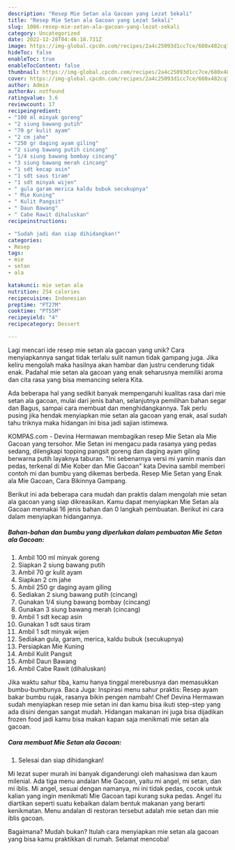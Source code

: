 ```yaml
---
description: "Resep Mie Setan ala Gacoan yang Lezat Sekali"
title: "Resep Mie Setan ala Gacoan yang Lezat Sekali"
slug: 1086-resep-mie-setan-ala-gacoan-yang-lezat-sekali
category: Uncategorized
date: 2022-12-28T04:46:18.731Z
image: https://img-global.cpcdn.com/recipes/2a4c25093d1cc7ce/680x482cq70/mie-setan-ala-gacoan-foto-resep-utama.jpg
hideToc: false
enableToc: true
enableTocContent: false
thumbnail: https://img-global.cpcdn.com/recipes/2a4c25093d1cc7ce/680x482cq70/mie-setan-ala-gacoan-foto-resep-utama.jpg
cover: https://img-global.cpcdn.com/recipes/2a4c25093d1cc7ce/680x482cq70/mie-setan-ala-gacoan-foto-resep-utama.jpg
author: Admin
authorAv: notfound
ratingvalue: 3.6
reviewcount: 17
recipeingredient:
- "100 ml minyak goreng"
- "2 siung bawang putih"
- "70 gr kulit ayam"
- "2 cm jahe"
- "250 gr daging ayam giling"
- "2 siung bawang putih cincang"
- "1/4 siung bawang bombay cincang"
- "3 siung bawang merah cincang"
- "1 sdt kecap asin"
- "1 sdt saus tiram"
- "1 sdt minyak wijen"
- " gula garam merica kaldu bubuk secukupnya"
- " Mie Kuning"
- " Kulit Pangsit"
- " Daun Bawang"
- " Cabe Rawit dihaluskan"
recipeinstructions:

- "Sudah jadi dan siap dihidangkan!"
categories:
- Resep
tags:
- mie
- setan
- ala

katakunci: mie setan ala 
nutrition: 254 calories
recipecuisine: Indonesian
preptime: "PT27M"
cooktime: "PT55M"
recipeyield: "4"
recipecategory: Dessert

---
```





Lagi mencari ide resep mie setan ala gacoan yang unik? Cara menyiapkannya sangat tidak terlalu sulit namun tidak gampang juga. Jika keliru mengolah maka hasilnya akan hambar dan justru cenderung tidak enak. Padahal mie setan ala gacoan yang enak seharusnya memiliki aroma dan cita rasa yang bisa memancing selera Kita.





Ada beberapa hal yang sedikit banyak mempengaruhi kualitas rasa dari mie setan ala gacoan, mulai dari jenis bahan, selanjutnya pemilihan bahan segar dan Bagus, sampai cara membuat dan menghidangkannya. Tak perlu pusing jika hendak menyiapkan mie setan ala gacoan yang enak,      asal sudah tahu triknya maka hidangan ini bisa jadi sajian istimewa.














KOMPAS.com - Devina Hermawan membagikan resep Mie Setan ala Mie Gacoan yang tersohor. Mie Setan ini mengacu pada rasanya yang pedas sedang, dilengkapi topping pangsit goreng dan daging ayam giling berwarna putih layaknya taburan. &#34;Ini sebenarnya versi mi yamin manis dan pedas, terkenal di Mie Kober dan Mie Gacoan&#34; kata Devina sambil memberi contoh mi dan bumbu yang dikemas berbeda. Resep Mie Setan yang Enak ala Mie Gacoan, Cara Bikinnya Gampang.






Berikut ini ada beberapa cara mudah dan praktis dalam mengolah mie setan ala gacoan yang siap dikreasikan. Kamu dapat menyiapkan Mie Setan ala Gacoan memakai 16 jenis bahan dan 0 langkah pembuatan. Berikut ini cara dalam menyiapkan hidangannya.

<!--inarticleads1-->

##### Bahan-bahan dan bumbu yang diperlukan dalam pembuatan Mie Setan ala Gacoan:

1. Ambil 100 ml minyak goreng
1. Siapkan 2 siung bawang putih
1. Ambil 70 gr kulit ayam
1. Siapkan 2 cm jahe
1. Ambil 250 gr daging ayam giling
1. Sediakan 2 siung bawang putih (cincang)
1. Gunakan 1/4 siung bawang bombay (cincang)
1. Gunakan 3 siung bawang merah (cincang)
1. Ambil 1 sdt kecap asin
1. Gunakan 1 sdt saus tiram
1. Ambil 1 sdt minyak wijen
1. Sediakan  gula, garam, merica, kaldu bubuk (secukupnya)
1. Persiapkan  Mie Kuning
1. Ambil  Kulit Pangsit
1. Ambil  Daun Bawang
1. Ambil  Cabe Rawit (dihaluskan)


Jika waktu sahur tiba, kamu hanya tinggal merebusnya dan memasukkan bumbu-bumbunya. Baca Juga: Inspirasi menu sahur praktis: Resep ayam bakar bumbu rujak, rasanya bikin pengen nambah! Chef Devina Hermawan sudah menyiapkan resep mie setan ini dan kamu bisa ikuti step-step yang ada disini dengan sangat mudah. Hidangan makanan ini juga bisa dijadikan frozen food jadi kamu bisa makan kapan saja menikmati mie setan ala gacoan. 

<!--inarticleads2-->

##### Cara membuat Mie Setan ala Gacoan:


1. Selesai dan siap dihidangkan!

Mi lezat super murah ini banyak diganderungi oleh mahasiswa dan kaum milenial. Ada tiga menu andalan Mie Gacoan, yaitu mi angel, mi setan, dan mi iblis. Mi angel, sesuai dengan namanya, mi ini tidak pedas, cocok untuk kalian yang ingin menikmati Mie Gacoan tapi kurang suka pedas. Angel itu diartikan seperti suatu kebaikan dalam bentuk makanan yang berarti kenikmatan. Menu andalan di restoran tersebut adalah mie setan dan mie iblis gacoan. 

Bagaimana? Mudah bukan? Itulah cara menyiapkan mie setan ala gacoan yang bisa kamu praktikkan di rumah. Selamat mencoba!
